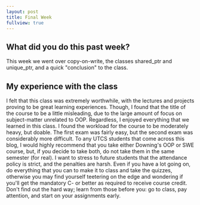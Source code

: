 ```yaml
---
layout: post
title: Final Week
fullview: true
---
```


## What did you do this past week? 
This week we went over copy-on-write, the classes shared_ptr and unique_ptr, and a quick "conclusion" to the class.

## My experience with the class
I felt that this class was extremely worthwhile, with the lectures and projects proving to be great learning experiences. Though, I found that the title of the course to be a little misleading, due to the large amount of focus on subject-matter unrelated to OOP. Regardless, I enjoyed everything that we learned in this class. I found the workload for the course to be moderately heavy, but doable. The first exam was fairly easy, but the second exam was considerably more difficult. To any UTCS students that come across this blog, I would highly recommend that you take either Downing's OOP or SWE course, but, if you decide to take both, do not take them in the same semester (for real). I want to stress to future students that the attendance policy is strict, and the penalties are harsh. Even if you have a lot going on, do everything that you can to make it to class and take the quizzes, otherwise you may find yourself teetering on the edge and wondering if you'll get the mandatory C- or better as required to receive course credit. Don't find out the hard way; learn from those before you: go to class, pay attention, and start on your assignments early.
